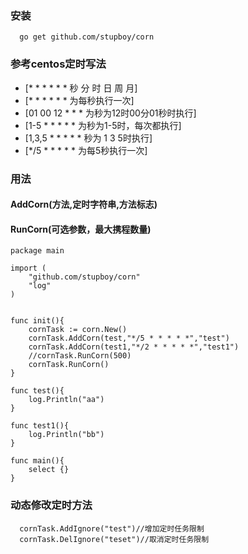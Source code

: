 

### 安装
```golang
  go get github.com/stupboy/corn
```

### 参考centos定时写法
- [* * * * * * 秒 分 时 日 周 月]
- [* * * * * * 为每秒执行一次]
- [01 00 12 * * * 为秒为12时00分01秒时执行]
- [1-5 * * * * * 为秒为1-5时，每次都执行]
- [1,3,5 * * * * * 秒为 1 3 5时执行]
- [*/5 * * * * * 为每5秒执行一次]


### 用法
#### AddCorn(方法,定时字符串,方法标志)
#### RunCorn(可选参数，最大携程数量)
```golang
package main

import (
	"github.com/stupboy/corn"
	"log"
)


func init(){
    cornTask := corn.New()
	cornTask.AddCorn(test,"*/5 * * * * *","test")
	cornTask.AddCorn(test1,"*/2 * * * * *","test1")
    //cornTask.RunCorn(500)
	cornTask.RunCorn()
}

func test(){
	log.Println("aa")
}

func test1(){
	log.Println("bb")
}

func main(){
	select {}
}
```

### 动态修改定时方法
```golang
  cornTask.AddIgnore("test")//增加定时任务限制
  cornTask.DelIgnore("teset")//取消定时任务限制
```